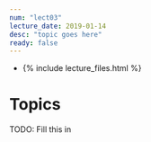 ```yaml
---
num: "lect03"
lecture_date: 2019-01-14
desc: "topic goes here"
ready: false
---
```


* {% include lecture_files.html %}

# Topics

TODO: Fill this in



